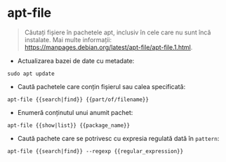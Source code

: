 # apt-file

> Căutați fișiere în pachetele apt, inclusiv în cele care nu sunt încă instalate.
> Mai multe informații: <https://manpages.debian.org/latest/apt-file/apt-file.1.html>.

- Actualizarea bazei de date cu metadate:

`sudo apt update`

- Caută pachetele care conțin fișierul sau calea specificată:

`apt-file {{search|find}} {{part/of/filename}}`

- Enumeră conținutul unui anumit pachet:

`apt-file {{show|list}} {{package_name}}`

- Caută pachete care se potrivesc cu expresia regulată dată în `pattern`:

`apt-file {{search|find}} --regexp {{regular_expression}}`
